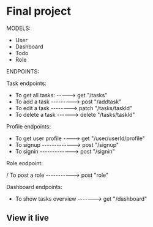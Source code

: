 # Final project

MODELS:

- User
- Dashboard
- Todo
- Role

ENDPOINTS:

Task endpoints:

- To get all tasks: -----> get "/tasks"
- To add a task ---------> post "/addtask"
- To edit a task --------> patch "/tasks/taskId"
- To delete a task ------> delete "/tasks/taskId"

Profile endpoints:

- To get user profile ----> get "/user/userId/profile"
- To signup -------------> post "/signup"
- To signin -------------> post "/signin"

Role endpoint:

/ To post a role -----------> post "role"

Dashboard endpoints:

- To show tasks overview -------> get "/dashboard"

## View it live

